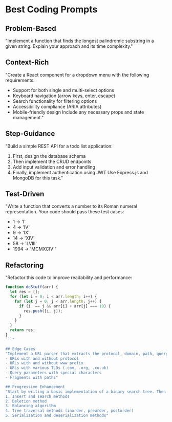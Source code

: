 # Best Coding Prompts

## Problem-Based
"Implement a function that finds the longest palindromic substring in a given string. Explain your approach and its time complexity."

## Context-Rich
"Create a React component for a dropdown menu with the following requirements:
- Support for both single and multi-select options
- Keyboard navigation (arrow keys, enter, escape)
- Search functionality for filtering options
- Accessibility compliance (ARIA attributes)
- Mobile-friendly design
Include any necessary props and state management."

## Step-Guidance
"Build a simple REST API for a todo list application:
1. First, design the database schema
2. Then implement the CRUD endpoints
3. Add input validation and error handling
4. Finally, implement authentication using JWT
Use Express.js and MongoDB for this task."

## Test-Driven
"Write a function that converts a number to its Roman numeral representation. Your code should pass these test cases:
- 1 → 'I'
- 4 → 'IV'
- 9 → 'IX'
- 14 → 'XIV'
- 58 → 'LVIII'
- 1994 → 'MCMXCIV'"

## Refactoring
"Refactor this code to improve readability and performance:
```javascript
function doStuff(arr) {
  let res = [];
  for (let i = 0; i < arr.length; i++) {
    for (let j = 0; j < arr.length; j++) {
      if (i !== j && arr[i] + arr[j] === 10) {
        res.push([i, j]);
      }
    }
  }
  return res;
}
```"

## Edge Cases
"Implement a URL parser that extracts the protocol, domain, path, query parameters, and fragment from a URL. Handle these edge cases:
- URLs with and without protocol
- URLs with and without www prefix
- URLs with various TLDs (.com, .org, .co.uk)
- Query parameters with special characters
- Fragments with paths"

## Progressive Enhancement
"Start by writing a basic implementation of a binary search tree. Then progressively add:
1. Insert and search methods
2. Deletion method
3. Balancing algorithm
4. Tree traversal methods (inorder, preorder, postorder)
5. Serialization and deserialization methods"